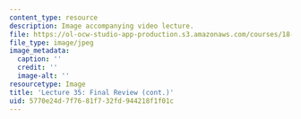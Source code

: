 ```yaml
---
content_type: resource
description: Image accompanying video lecture.
file: https://ol-ocw-studio-app-production.s3.amazonaws.com/courses/18-02-multivariable-calculus-fall-2007/5770e24d7f7681f732fd944218f1f01c_35.jpg
file_type: image/jpeg
image_metadata:
  caption: ''
  credit: ''
  image-alt: ''
resourcetype: Image
title: 'Lecture 35: Final Review (cont.)'
uid: 5770e24d-7f76-81f7-32fd-944218f1f01c
---
```


